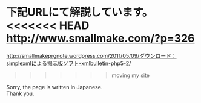 下記URLにて解説しています。  
<<<<<<< HEAD
http://www.smallmake.com/?p=326  
=======
http://smallmakeprgnote.wordpress.com/2011/05/09/ダウンロード：simplexmlによる掲示板ソフト-xmlbulletin-php5-2/  
>>>>>>> moving my site

Sorry, the page is written in Japanese.  
Thank you.  
